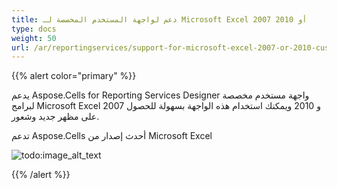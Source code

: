 ```yaml
---
title: دعم لواجهة المستخدم المخصصة لـ Microsoft Excel 2007 أو 2010
type: docs
weight: 50
url: /ar/reportingservices/support-for-microsoft-excel-2007-or-2010-custom-ui/
---
```


{{% alert color="primary" %}} 

يدعم Aspose.Cells for Reporting Services Designer واجهة مستخدم مخصصة لبرامج Microsoft Excel 2007 و 2010 ويمكنك استخدام هذه الواجهة بسهولة للحصول على مظهر جديد وشعور.

تدعم Aspose.Cells أحدث إصدار من Microsoft Excel 

![todo:image_alt_text](support-for-microsoft-excel-2007-or-2010-custom-ui_1.png)

{{% /alert %}}
